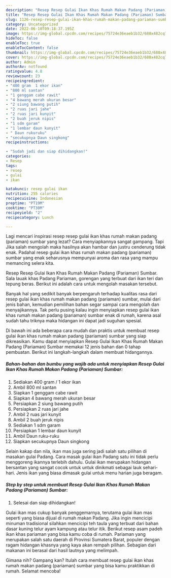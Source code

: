 ```yaml
---
description: "Resep Resep Gulai Ikan Khas Rumah Makan Padang (Pariaman) Sumbar Menu Buat lebaran"
title: "Resep Resep Gulai Ikan Khas Rumah Makan Padang (Pariaman) Sumbar Menu Buat lebaran"
slug: 1126-resep-resep-gulai-ikan-khas-rumah-makan-padang-pariaman-sumbar-menu-buat-lebaran
category: Uncategorized
date: 2022-06-10T09:18:37.195Z
image: https://img-global.cpcdn.com/recipes/75724e36eaeb1b32/680x482cq70/resep-gulai-ikan-khas-rumah-makan-padang-pariaman-sumbar-foto-resep-utama.jpg
hideToc: false
enableToc: true
enableTocContent: false
thumbnail: https://img-global.cpcdn.com/recipes/75724e36eaeb1b32/680x482cq70/resep-gulai-ikan-khas-rumah-makan-padang-pariaman-sumbar-foto-resep-utama.jpg
cover: https://img-global.cpcdn.com/recipes/75724e36eaeb1b32/680x482cq70/resep-gulai-ikan-khas-rumah-makan-padang-pariaman-sumbar-foto-resep-utama.jpg
author: Admin
authorAv: notfound
ratingvalue: 4.8
reviewcount: 23
recipeingredient:
- "400 gram  1 ekor ikan"
- "800 ml santan"
- "1 genggam cabe rawit"
- "4 bawang merah ukuran besar"
- "2 siung bawang putih"
- "2 ruas jari jahe"
- "2 ruas jari kunyit"
- "2 buah jeruk nipis"
- "1 sdm garam"
- "1 lembar daun kunyit"
- " Daun rukuruku"
- "secukupnya Daun singkong"
recipeinstructions:

- "Sudah jadi dan siap dihidangkan!"
categories:
- Resep
tags:
- resep
- gulai
- ikan

katakunci: resep gulai ikan 
nutrition: 255 calories
recipecuisine: Indonesian
preptime: "PT19M"
cooktime: "PT30M"
recipeyield: "2"
recipecategory: Lunch

---
```



Lagi mencari inspirasi resep resep gulai ikan khas rumah makan padang (pariaman) sumbar yang lezat? Cara menyiapkannya sangat gampang. Tapi Jika salah mengolah maka hasilnya akan hambar dan justru cenderung tidak enak. Padahal resep gulai ikan khas rumah makan padang (pariaman) sumbar yang enak seharusnya mempunyai aroma dan rasa yang mampu memancing selera kita.


Resep Resep Gulai Ikan Khas Rumah Makan Padang (Pariaman) Sumbar. Sala lauak khas Padang Pariaman, gorengan yang terbuat dari ikan teri dan tepung beras. Berikut ini adalah cara untuk mengolah masakan tersebut.

Banyak hal yang sedikit banyak berpengaruh terhadap kualitas rasa dari resep gulai ikan khas rumah makan padang (pariaman) sumbar, mulai dari jenis bahan, kemudian pemilihan bahan segar sampai cara mengolah dan menyajikannya. Tak perlu pusing kalau ingin menyiapkan resep gulai ikan khas rumah makan padang (pariaman) sumbar enak di rumah, karena asal sudah tahu triknya maka hidangan ini dapat jadi suguhan spesial.


Di bawah ini ada beberapa cara mudah dan praktis untuk membuat resep gulai ikan khas rumah makan padang (pariaman) sumbar yang siap dikreasikan. Kamu dapat menyiapkan Resep Gulai Ikan Khas Rumah Makan Padang (Pariaman) Sumbar memakai 12 jenis bahan dan 0 tahap pembuatan. Berikut ini langkah-langkah dalam membuat hidangannya.

<!--inarticleads1-->

##### Bahan-bahan dan bumbu yang wajib ada untuk menyiapkan Resep Gulai Ikan Khas Rumah Makan Padang (Pariaman) Sumbar:

1. Sediakan 400 gram / 1 ekor ikan
1. Ambil 800 ml santan
1. Siapkan 1 genggam cabe rawit
1. Siapkan 4 bawang merah ukuran besar
1. Persiapkan 2 siung bawang putih
1. Persiapkan 2 ruas jari jahe
1. Ambil 2 ruas jari kunyit
1. Ambil 2 buah jeruk nipis
1. Sediakan 1 sdm garam
1. Persiapkan 1 lembar daun kunyit
1. Ambil  Daun ruku-ruku
1. Siapkan secukupnya Daun singkong


Selain kakap dan nila, ikan mas juga sering jadi salah satu pilihan di masakan gulai Padang. Cara masak gulai ikan Padang satu ini tidak perlu menggoreng ikannya terlebih dahulu. Gulai ikan merupakan hidangan bersantan yang sangat cocok untuk untuk dinikmati sebagai lauk sehari-hari. Jenis ikan yang biasa dimasak gulai untuk menu harian juga beragam. 

<!--inarticleads2-->

##### Step by step untuk membuat Resep Gulai Ikan Khas Rumah Makan Padang (Pariaman) Sumbar:


1. Selesai dan siap dihidangkan!

Gulai ikan mas cukup banyak penggemarnya, terutama gulai ikan mas seperti yang biasa dijual di rumah makan Padang. Jika ingin mencicipi minuman tradisional silahkan mencicipi teh taula yang terbuat dari bahan dasar kuning telur ayam kampung atau telur itik. Berikut resep asam padeh ikan khas pariaman yang bisa kamu coba di rumah. Pariaman yang merupakan salah satu daerah di Provinsi Sumatera Barat, populer dengan ragam hidangan khasnya yang kaya akan rempah pilihan. Sebagian dari makanan ini berasal dari hasil lautnya yang melimpah. 

Gimana nih? Gampang kan? Itulah cara membuat resep gulai ikan khas rumah makan padang (pariaman) sumbar yang bisa kamu praktikkan di rumah. Selamat mencoba!
